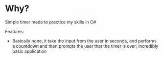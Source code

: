 # Why? 
Simple timer made to practice my skills in C# 

Features: 
- Basically none, it take the input from the user in seconds, and performs a countdown and then prompts the user that the timer is over; incredibly basic application
